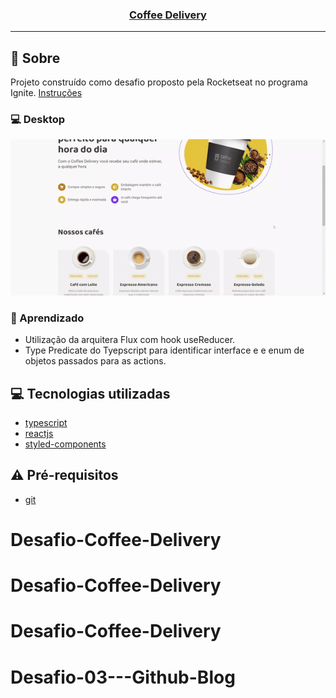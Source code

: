 
<h3 align="center">
  <a href="https://cahmoraes.github.io/coffee-delivery">Coffee Delivery</a>
</h3>

---

## :rocket: Sobre

Projeto construído como desafio proposto pela Rocketseat no programa Ignite. 
<a href="https://efficient-sloth-d85.notion.site/Desafio-02-Coffee-Delivery-30e42a21fdb44b09a85244fc2c3dbdf9">Instruções</a>

### :computer: Desktop
<p align="center">
  <img src="https://github.com/Cahmoraes/coffee-delivery/blob/main/src/assets/demo/demo.gif" alt="Coffee Delivery">
<p/>


### :book: Aprendizado
- Utilização da arquitera Flux com hook useReducer.
- Type Predicate do Tyepscript para identificar interface e e enum de objetos passados para as actions.

## :computer: Tecnologias utilizadas

- [typescript](https://www.typescriptlang.org/)
- [reactjs](https://pt-br.reactjs.org/)
- [styled-components](https://styled-components.com/)

## :warning: Pré-requisitos

- [git](https://git-scm.com/)
# Desafio-Coffee-Delivery
# Desafio-Coffee-Delivery
# Desafio-Coffee-Delivery
# Desafio-03---Github-Blog
